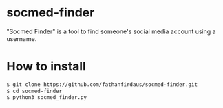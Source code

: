 # socmed-finder
"Socmed Finder" is a tool to find someone's social media account using a username.

# How to install
```sh
$ git clone https://github.com/fathanfirdaus/socmed-finder.git
$ cd socmed-finder
$ python3 socmed_finder.py
```
